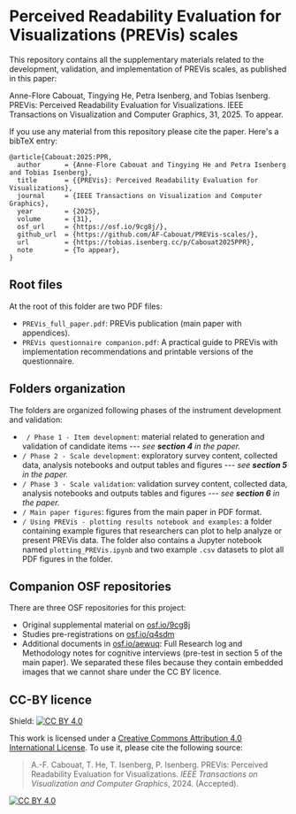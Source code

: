 # Perceived Readability Evaluation for Visualizations (PREVis) scales

This repository contains all the supplementary materials related to the development, validation, and implementation of PREVis scales, as published in this paper:

Anne-Flore Cabouat, Tingying He, Petra Isenberg, and Tobias Isenberg. PREVis: Perceived Readability Evaluation for Visualizations. IEEE Transactions on Visualization and Computer Graphics, 31, 2025. To appear.

If you use any material from this repository please cite the paper. Here's a bibTeX entry:
```
@article{Cabouat:2025:PPR,
  author      = {Anne-Flore Cabouat and Tingying He and Petra Isenberg and Tobias Isenberg},
  title       = {{PREVis}: Perceived Readability Evaluation for Visualizations},
  journal     = {IEEE Transactions on Visualization and Computer Graphics},
  year        = {2025},
  volume      = {31},
  osf_url     = {https://osf.io/9cg8j/},
  github_url  = {https://github.com/AF-Cabouat/PREVis-scales/},
  url         = {https://tobias.isenberg.cc/p/Cabouat2025PPR},
  note        = {To appear},
}
```

## Root files
At the root of this folder are two PDF files:

- ```PREVis_full_paper.pdf```: PREVis publication (main paper with appendices).
- ```PREVis questionnaire companion.pdf```: A practical guide to PREVis with implementation recommendations and printable versions of the questionnaire.

## Folders organization
The folders are organized following phases of the instrument development and validation:

- ``` / Phase 1 - Item development```: material related to generation and validation of candidate items --- *see **section 4** in the paper.*
- ```/ Phase 2 - Scale development```: exploratory survey content, collected data, analysis notebooks and output tables and figures ---  *see **section 5** in the paper.*
- ```/ Phase 3 - Scale validation```: validation survey content, collected data, analysis notebooks and outputs tables and figures ---  *see **section 6** in the paper.*
- ```/ Main paper figures```: figures from the main paper in PDF format.
- ```/ Using PREVis - plotting results notebook and examples```: a folder containing example figures that researchers can plot to help analyze or present PREVis data. The folder also contains a Jupyter notebook named ```plotting_PREVis.ipynb``` and two example ```.csv``` datasets to plot all PDF figures in the folder.

## Companion OSF repositories

There are three OSF repositories for this project:

- Original supplemental material on [osf.io/9cg8j](https://osf.io/9cg8j/)
- Studies pre-registrations on [osf.io/q4sdm](https://osf.io/q4sdm/)
- Additional documents in [osf.io/aewuq](https://osf.io/aewuq/): Full Research log and Methodology notes for cognitive interviews (pre-test in section 5 of the main paper). We separated these files because they contain embedded images that we cannot share under the CC BY licence.


## CC-BY licence
Shield: [![CC BY 4.0][cc-by-shield]][cc-by]

This work is licensed under a
[Creative Commons Attribution 4.0 International License][cc-by].
To use it, please cite the following source:

> A.-F. Cabouat, T. He, T. Isenberg, P. Isenberg. PREVis: Perceived Readability Evaluation for Visualizations. _IEEE Transactions on Visualization and Computer Graphics_, 2024. (Accepted).

[![CC BY 4.0][cc-by-image]][cc-by]

[cc-by]: http://creativecommons.org/licenses/by/4.0/
[cc-by-image]: https://i.creativecommons.org/l/by/4.0/88x31.png
[cc-by-shield]: https://img.shields.io/badge/License-CC%20BY%204.0-lightgrey.svg
